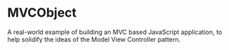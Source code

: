 MVCObject
=========

A real-world example of building an MVC based JavaScript application, to help solidify the ideas of the Model View Controller pattern.
